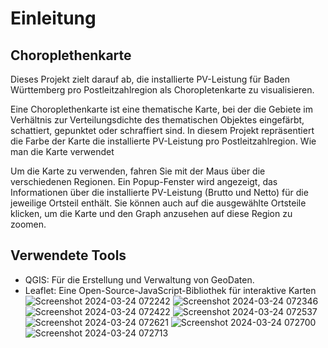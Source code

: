 # Einleitung
## Choroplethenkarte
Dieses Projekt zielt darauf ab, die installierte PV-Leistung für Baden Württemberg
pro Postleitzahlregion als Choropletenkarte zu visualisieren.

Eine Choroplethenkarte ist eine thematische Karte, bei der die Gebiete im Verhältnis zur
Verteilungsdichte des thematischen Objektes eingefärbt, schattiert, gepunktet oder schraffiert sind.
In diesem Projekt repräsentiert die Farbe der Karte die installierte PV-Leistung pro Postleitzahlregion.
Wie man die Karte verwendet

Um die Karte zu verwenden, fahren Sie mit der Maus über die verschiedenen Regionen.
Ein Popup-Fenster wird angezeigt, das Informationen über die installierte PV-Leistung
(Brutto und Netto) für die jeweilige Ortsteil enthält. Sie können auch auf die ausgewählte
Ortsteile klicken, um die Karte und den Graph anzusehen auf diese Region zu zoomen. 

## Verwendete Tools
- QGIS: Für die Erstellung und Verwaltung von GeoDaten.
- Leaflet: Eine Open-Source-JavaScript-Bibliothek für interaktive Karten 
![Screenshot 2024-03-24 072242](https://github.com/leilanilr/pv-kataster/assets/161704838/5bb7ad3f-22e2-4337-8f0f-dfa32c180f9d)
![Screenshot 2024-03-24 072346](https://github.com/leilanilr/pv-kataster/assets/161704838/d15bbfff-81a6-4c9d-8063-cc65255f044b)
![Screenshot 2024-03-24 072422](https://github.com/leilanilr/pv-kataster/assets/161704838/51b44f04-d0e1-4879-9879-3f2345f3e5ac)
![Screenshot 2024-03-24 072537](https://github.com/leilanilr/pv-kataster/assets/161704838/c92e4102-fe32-4651-85ba-b14f41de701b)
![Screenshot 2024-03-24 072621](https://github.com/leilanilr/pv-kataster/assets/161704838/da7a9c04-e73e-4ccc-a132-4300423f3a02)
![Screenshot 2024-03-24 072700](https://github.com/leilanilr/pv-kataster/assets/161704838/314ce4ac-0b40-4cb0-9453-c52dfc5b3a0f)
![Screenshot 2024-03-24 072713](https://github.com/leilanilr/pv-kataster/assets/161704838/7e4d13ed-9eb1-4b68-b8b1-46b0c45f509d)
